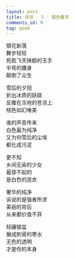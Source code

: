 ```yaml
---
layout: post
title: 诗词 · 5 · 银色奢求
comments_id: 9
tag: poem
---
```


银花新落<br />
舞步轻轻<br />
苑若飞天抹额的玉手<br />
半弯的腰身<br />
颠倒了众生

雪后的夕阳<br />
折出冰质的妖娆<br />
反撒在冻地的苍凉上<br />
桔色如幻唯美 

谁的声音传来<br />
白色最为纯净<br />
又为何雪后的尘埃<br />
都化成污泥

更不知<br />
乡间无染的少女<br />
最穿不起的<br />
是白色的连衣

奢华的纯净<br />
诉说的是强者所求<br />
美丽的背后<br />
从来都价值不菲

轻碾银盆<br />
展成刺骨的寒水<br />
无色的透明<br />
才是你的本身
